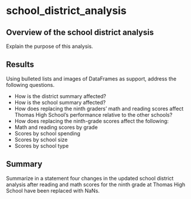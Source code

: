 # school_district_analysis  

## Overview of the school district analysis
Explain the purpose of this analysis.

## Results
Using bulleted lists and images of DataFrames as support, address the following questions.

* How is the district summary affected?
* How is the school summary affected?
* How does replacing the ninth graders’ math and reading scores affect Thomas High School’s performance relative to the other schools?
* How does replacing the ninth-grade scores affect the following:
* Math and reading scores by grade
* Scores by school spending
* Scores by school size
* Scores by school type

## Summary
Summarize in a statement four changes in the updated school district analysis after reading and math scores for the ninth grade at Thomas High School have been replaced with NaNs.
